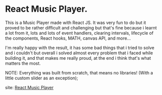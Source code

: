 # React Music Player.

This is a Music Player made with React JS. It was very fun to do but it proved to be rather difficult and challenging but that's fine because i learnt a lot from it, lots and lots of event handlers, clearing intervals, lifecycle of the components, React hooks, MATH, canvas API, and more...

I'm really happy with the result, it has some bad things that i tried to solve and i couldn't but overall i solved almost every problem that i faced while building it, and that makes me really proud, at the end i think that's what matters the most.

NOTE: Everything was built from scratch, that means no libraries! (With a little custom slider as an exception);

site: [React Music Player](https://n-bred.github.io/react-music-player/)
